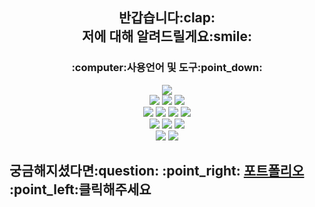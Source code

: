 <div align="center"> <h2> 반갑습니다:clap: <br/>
 저에 대해 알려드릴게요:smile: </h2>
<h3> :computer:사용언어 및 도구:point_down:</h3>
<img src="https://img.shields.io/badge/Java-007396?style=for-the-badge&logo=OpenJDK&logoColor=white"/> <br/>
<img src="https://img.shields.io/badge/JavaScript-F7DF1E?style=for-the-badge&logo=JavaScript&logoColor=white"> 
<img src="https://img.shields.io/badge/HTML5-E34F26?style=for-the-badge&logo=HTML5&logoColor=white">
<img src="https://img.shields.io/badge/CSS3-1572B6?style=for-the-badge&logo=CSS3&logoColor=white"> <br/>
<img src="https://img.shields.io/badge/springboot-6DB33F?style=for-the-badge&logo=springboot&logoColor=white"> 
<img src="https://img.shields.io/badge/MySQL-4479A1?style=for-the-badge&logo=MySQL&logoColor=white">
<img src="https://img.shields.io/badge/Oracle-F80000?style=for-the-badge&logo=Oracle&logoColor=white">  
<img src="https://img.shields.io/badge/Intelli J-181717?style=for-the-badge&logo=IntelliJ IDEA&logoColor=white"> <br/>
<img src="https://img.shields.io/badge/Eclipse-2C2255?style=for-the-badge&logo=Eclipse%20IDE&logoColor=white">
<img src="https://img.shields.io/badge/VSC-007ACC?style=for-the-badge&logo=VisualStudioCode&logoColor=white">
<img src="https://img.shields.io/badge/github-181717?style=for-the-badge&logo=github&logoColor=white"> <br/>
<img src="https://img.shields.io/badge/docker-2496ED?style=for-the-badge&logo=docker&logoColor=white">
<img src="https://img.shields.io/badge/postman-FF6C37?style=for-the-badge&logo=postman&logoColor=white">
</div>
 <h2>궁금해지셨다면:question:  :point_right: <a href="https://drive.google.com/file/d/1ujB0owvJGBNcEuh08RMmhJ4oiO7FbPnR/view?usp=drive_link" target="_blank">포트폴리오</a> :point_left:클릭해주세요</h2>
